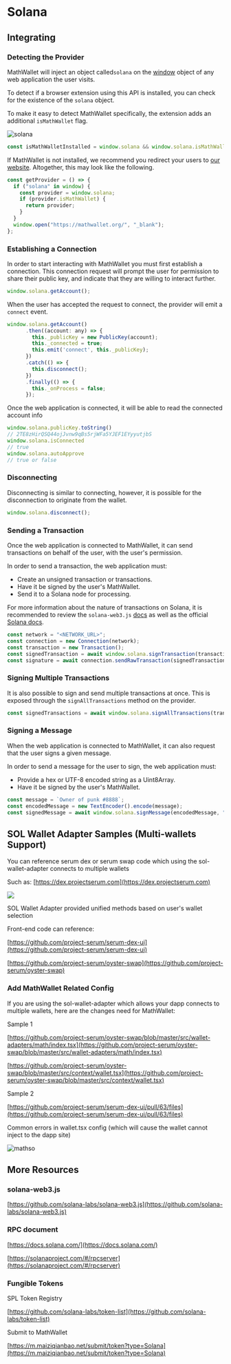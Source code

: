 # Solana

## Integrating

### Detecting the Provider

MathWallet will inject an object called`solana` on the [window](https://developer.mozilla.org/en-US/docs/Web/API/Window) object of any web application the user visits.

To detect if a browser extension using this API is installed, you can check for the existence of the `solana` object.

To make it easy to detect MathWallet specifically, the extension adds an additional `isMathWallet` flag.

![solana](http://qiniu.eth.fm/2021-07-28-solana.png)

```javascript
const isMathWalletInstalled = window.solana && window.solana.isMathWallet
```

If MathWallet is not installed, we recommend you redirect your users to [our website](https://mathwallet.org/). Altogether, this may look like the following.

```javascript
const getProvider = () => {
  if ("solana" in window) {
    const provider = window.solana;
    if (provider.isMathWallet) {
      return provider;
    }
  }
  window.open("https://mathwallet.org/", "_blank");
};
```

### Establishing a Connection

In order to start interacting with MathWallet you must first establish a connection. This connection request will prompt the user for permission to share their public key, and indicate that they are willing to interact further.

```javascript
window.solana.getAccount();
```

When the user has accepted the request to connect, the provider will emit a `connect` event.

```javascript
window.solana.getAccount()
      .then((account: any) => {
        this._publicKey = new PublicKey(account);
        this._connected = true;
        this.emit('connect', this._publicKey);
      })
      .catch(() => {
        this.disconnect();
      })
      .finally(() => {
        this._onProcess = false;
      });
```

Once the web application is connected, it will be able to read the connected account info

```javascript
window.solana.publicKey.toString()
// 2TE8zHirQSQ44ojJvnw9qBs5rjWFa5YJEF1EYyyutjbS 
window.solana.isConnected
// true
window.solana.autoApprove
// true or false
```

### Disconnecting

Disconnecting is similar to connecting, however, it is possible for the disconnection to originate from the wallet.

```javascript
window.solana.disconnect();
```

### Sending a Transaction

Once the web application is connected to MathWallet, it can send transactions on behalf of the user, with the user's permission.

In order to send a transaction, the web application must:

* Create an unsigned transaction or transactions.
* Have it be signed by the user's MathWallet.
* Send it to a Solana node for processing.

For more information about the nature of transactions on Solana, it is recommended to review the `solana-web3.js` [docs](https://solana-labs.github.io/solana-web3.js/class/src/transaction.js~Transaction.html) as well as the official [Solana docs](https://docs.solana.com/developing/programming-model/transactions).

```javascript
const network = "<NETWORK_URL>";
const connection = new Connection(network);
const transaction = new Transaction();
const signedTransaction = await window.solana.signTransaction(transaction);
const signature = await connection.sendRawTransaction(signedTransaction.serialize());
```

### Signing Multiple Transactions

It is also possible to sign and send multiple transactions at once. This is exposed through the `signAllTransactions` method on the provider.

```javascript
const signedTransactions = await window.solana.signAllTransactions(transactions);
```

### Signing a Message

When the web application is connected to MathWallet, it can also request that the user signs a given message. 

In order to send a message for the user to sign, the web application must: 

* Provide a hex or UTF-8 encoded string as a Uint8Array.
* Have it be signed by the user's MathWallet.

```javascript
const message = `Owner of punk #8888`;
const encodedMessage = new TextEncoder().encode(message);
const signedMessage = await window.solana.signMessage(encodedMessage, "utf8");
```


## SOL Wallet Adapter Samples (Multi-wallets Support)

You can reference serum dex or serum swap code which using the sol-wallet-adapter connects to multiple wallets

Such as: [https://dex.projectserum.com](https://dex.projectserum.com)

![](http://qiniu.eth.fm/2021-09-13-multiwallet.png)

SOL Wallet Adapter provided unified methods based on user's wallet selection

Front-end code can reference:

[https://github.com/project-serum/serum-dex-ui](https://github.com/project-serum/serum-dex-ui)

[https://github.com/project-serum/oyster-swap](https://github.com/project-serum/oyster-swap)

### Add MathWallet Related Config

If you are using the sol-wallet-adapter which allows your dapp connects to multiple wallets, here are the changes need for MathWallet:

Sample 1

[https://github.com/project-serum/oyster-swap/blob/master/src/wallet-adapters/math/index.tsx](https://github.com/project-serum/oyster-swap/blob/master/src/wallet-adapters/math/index.tsx)

[https://github.com/project-serum/oyster-swap/blob/master/src/context/wallet.tsx](https://github.com/project-serum/oyster-swap/blob/master/src/context/wallet.tsx)

Sample 2

[https://github.com/project-serum/serum-dex-ui/pull/63/files](https://github.com/project-serum/serum-dex-ui/pull/63/files)

Common errors in wallet.tsx config (which will cause the wallet cannot inject to the dapp site)

![mathso](http://qiniu.eth.fm/2021-09-01-mathsol2.jpg)

## More Resources

### solana-web3.js

[https://github.com/solana-labs/solana-web3.js](https://github.com/solana-labs/solana-web3.js)

### RPC document

[https://docs.solana.com/](https://docs.solana.com/)

[https://solanaproject.com/#/rpcserver](https://solanaproject.com/#/rpcserver)

### Fungible Tokens

SPL Token Registry

[https://github.com/solana-labs/token-list](https://github.com/solana-labs/token-list)

Submit to MathWallet

[https://m.maiziqianbao.net/submit/token?type=Solana](https://m.maiziqianbao.net/submit/token?type=Solana)



